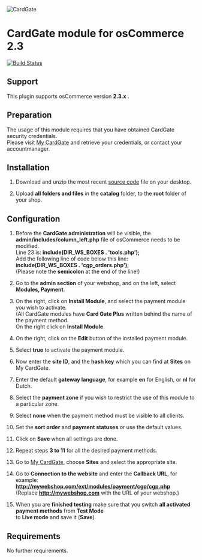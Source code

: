 ![CardGate](https://cdn.curopayments.net/thumb/200/logos/cardgate.png)

# CardGate module for osCommerce 2.3

[![Build Status](https://travis-ci.org/cardgate/oscommerce23.svg?branch=master)](https://travis-ci.org/cardgate/oscommerce23)

## Support

This plugin supports osCommerce version **2.3.x** .

## Preparation

The usage of this module requires that you have obtained CardGate security credentials.  
Please visit [My CardGate](https://my.cardgate.com/) and retrieve your credentials, or contact your accountmanager.

## Installation

1. Download and unzip the most recent [source code](https://github.com/cardgate/oscommerce23/releases/) file on your desktop.

2. Upload **all folders and files** in the **catalog** folder, to the **root** folder of your shop.


## Configuration

1. Before the **CardGate administration** will be visible, the **admin/includes/column_left.php** 
   file of osCommerce needs to be modified.  
   Line 23 is: **include(DIR_WS_BOXES . 'tools.php');**  
   Add the following line of code below this line:  
   **include(DIR_WS_BOXES . 'cgp_orders.php');**  
   (Please note the **semicolon** at the end of the line!)  
   
2. Go to the **admin section** of your webshop, and on the left, select **Modules, Payment**.

3. On the right, click on **Install Module**, and select the payment module you wish to activate.  
   (All CardGate modules have **Card Gate Plus** written behind the name of the payment method.  
   On the right click on **Install Module**.  
   
4. On the right, click on the **Edit** button of the installed payment module.

5. Select **true** to activate the payment module.

6. Now enter the **site ID**, and the **hash key** which you can find at **Sites** on My CardGate. 

7. Enter the default **gateway language**, for example **en** for English, or **nl** for Dutch.

8. Select the **payment zone** if you wish to restrict the use of this module to a particular zone.

9. Select **none** when the payment method must be visible to all clients.
   
10. Set the **sort order** and **payment statuses** or use the default values.

11. Click on **Save** when all settings are done.

12. Repeat steps **3 to 11** for all the desired payment methods.

13. Go to [My CardGate](https://my.cardgate.com/), choose **Sites** and select the appropriate site.

14. Go to **Connection to the website** and enter the **Callback URL**, for example:  
    **http://mywebshop.com/ext/modules/payment/cgp/cgp.php**  
    (Replace **http://mywebshop.com** with the URL of your webshop.)  
    
15. When you are **finished testing** make sure that you switch **all activated payment methods** from **Test Mode**  
    to **Live mode** and save it (**Save**).
    
## Requirements

No further requirements.
